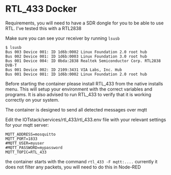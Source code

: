 # RTL_433 Docker
Requirements, you will need to have a SDR dongle for you to be able to use RTL. I've tested this with a RTL2838

Make sure you can see your receiver by running `lsusb`

``` console
$ lsusb
Bus 003 Device 001: ID 1d6b:0002 Linux Foundation 2.0 root hub
Bus 002 Device 001: ID 1d6b:0003 Linux Foundation 3.0 root hub
Bus 001 Device 004: ID 0bda:2838 Realtek Semiconductor Corp. RTL2838 DVB-T
Bus 001 Device 002: ID 2109:3431 VIA Labs, Inc. Hub
Bus 001 Device 001: ID 1d6b:0002 Linux Foundation 2.0 root hub

```

Before starting the container please install RTL_433 from the native installs menu. This will setup your environment with the correct variables and programs. It is also advised to run RTL_433 to verify that it is working correctly on your system.

The container is designed to send all detected messages over mqtt

Edit the IOTstack/services/rtl_433/rtl_433.env file with your relevant settings for your mqtt server:
```
MQTT_ADDRESS=mosquitto
MQTT_PORT=1833
#MQTT_USER=myuser
#MQTT_PASSWORD=mypassword
MQTT_TOPIC=RTL_433
```

the container starts with the command `rtl_433 -F mqtt:....` currently it does not filter any packets, you will need to do this in Node-RED
